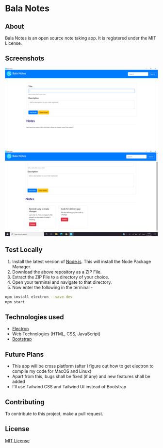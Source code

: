 # Bala Notes
## About
Bala Notes is an open source note taking app. It is registered under the MIT License.

## Screenshots
![Screenshot 1](./screenshots/Screenshot.png)
![Screenshot 2](./screenshots/Screenshot_2.png)

## Test Locally
1. Install the latest version of <a href="https://nodejs.org/" target="_blank">Node.js</a>. This will install the Node Package Manager.
2. Download the above repository as a ZIP File.
3. Extract the ZIP File to a directory of your choice.
4. Open your terminal and navigate to that directory.
5. Now enter the following in the terminal - 
```sh
npm install electron --save-dev
npm start
```

## Technologies used
- <a href="https://github.com/electron/electron" target="_blank">Electron</a>
- Web Technologies (HTML, CSS, JavaScript)
- <a href="https://github.com/twbs/bootstrap" target="_blank">Bootstrap</a>

## Future Plans
- This app will be cross platform (after I figure out how to get electron to compile my code for MacOS and Linux)
- Apart from this, bugs shall be fixed (if any) and new features shall be added
- I'll use Tailwind CSS and Tailwind UI instead of Bootstrap

## Contributing
To contribute to this project, make a pull request.

## License
[MIT License](./LICENSE)
